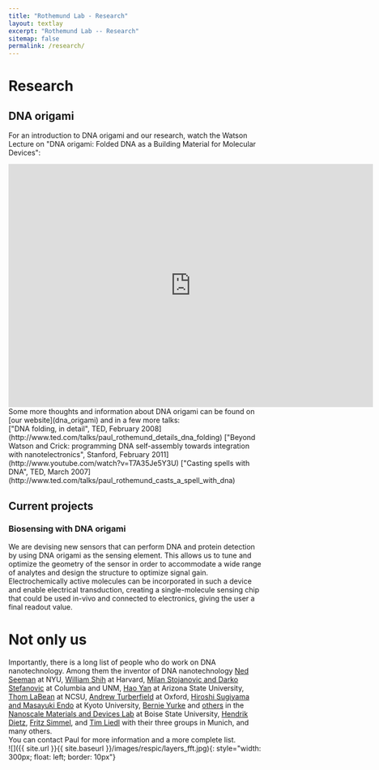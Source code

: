 ```yaml
---
title: "Rothemund Lab - Research"
layout: textlay
excerpt: "Rothemund Lab -- Research"
sitemap: false
permalink: /research/
---
```

# Research   
## DNA origami
For an introduction to DNA origami and our research, watch the Watson Lecture on "DNA origami: Folded DNA as a Building Material for Molecular Devices":
<iframe  title="YouTube video player" width="720" height="480" src="https://www.youtube.com/embed/yPkQsrQwpj8" frameborder="0" allowfullscreen></iframe>
<br/>
Some more thoughts and information about DNA origami can be found on [our website](dna_origami) and in a few more talks:  
<br/>
["DNA folding, in detail", TED, February 2008](http://www.ted.com/talks/paul_rothemund_details_dna_folding)    
["Beyond Watson and Crick: programming DNA self-assembly towards integration with nanotelectronics", Stanford, February 2011](http://www.youtube.com/watch?v=T7A35Je5Y3U)   
["Casting spells with DNA", TED, March 2007](http://www.ted.com/talks/paul_rothemund_casts_a_spell_with_dna)   
   
## Current projects  

### Biosensing with DNA origami  

We are devising new sensors that can perform DNA and protein detection by using DNA origami as the sensing element. This allows us to tune and optimize the geometry of the sensor in order to accommodate a wide range of analytes and design the structure to optimize signal gain. Electrochemically active molecules can be incorporated in such a device and enable electrical transduction, creating a single-molecule sensing chip that could be used in-vivo and connected to electronics, giving the user a final readout value.

# Not only us

Importantly, there is a long list of people who do work on DNA nanotechnology. Among them the inventor of DNA nanotechnology [Ned Seeman](http://seemanlab4.chem.nyu.edu/nanotech.html) at NYU, [William Shih](shih.med.harvard.edu) at Harvard, [Milan Stojanovic and Darko Stefanovic](https://systemsbiology.columbia.edu/faculty/milan-stojanovic) at Columbia and UNM, [Hao Yan](http://yanlab.asu.edu/) at Arizona State University, [Thom LaBean](https://www.mse.ncsu.edu/labean/) at NCSU, [Andrew Turberfield](https://www2.physics.ox.ac.uk/research/self-assembled-structures-and-devices) at Oxford, [Hiroshi Sugiyama and Masayuki Endo](http://www.icems.kyoto-u.ac.jp/e/ppl/grp/sugiyama.html) at Kyoto University, [Bernie Yurke](http://coen.boisestate.edu/ece/faculty-staff/bio/?id=2) and [others](http://boisestate.edu/nano/about-us/faculty/) in the [Nanoscale Materials and Devices Lab](http://nano.boisestate.edu/) at Boise State University, [Hendrik Dietz](http://bionano.physik.tu-muenchen.de/), [Fritz Simmel](http://www.e14.ph.tum.de/), and [Tim Liedl](http://www.softmatter.physik.uni-muenchen.de/tiki-index.php?page=GroupLiedlHome) with their three groups in Munich, and many others.   
You can contact Paul for more information and a more complete list.   
![]({{ site.url }}{{ site.baseurl }}/images/respic/layers_fft.jpg){: style="width: 300px; float: left; border: 10px"}

